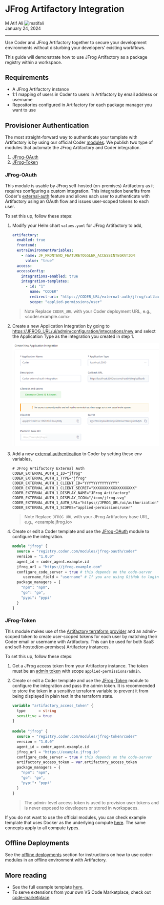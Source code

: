 # JFrog Artifactory Integration

<div>
  <a href="https://github.com/matifali" style="text-decoration: none; color: inherit;">
    <span style="vertical-align:middle;">M Atif Ali</span>
    <img src="https://github.com/matifali.png" alt="matifali" width="24px" height="24px" style="vertical-align:middle; margin: 0px;"/>
  </a>
</div>
January 24, 2024

---

Use Coder and JFrog Artifactory together to secure your development environments
without disturbing your developers' existing workflows.

This guide will demonstrate how to use JFrog Artifactory as a package registry
within a workspace.

## Requirements

- A JFrog Artifactory instance
- 1:1 mapping of users in Coder to users in Artifactory by email address or
  username
- Repositories configured in Artifactory for each package manager you want to
  use

## Provisioner Authentication

The most straight-forward way to authenticate your template with Artifactory is
by using our official Coder [modules](https://registry.coder.com). We publish
two type of modules that automate the JFrog Artifactory and Coder integration.

1. [JFrog-OAuth](https://registry.coder.com/modules/jfrog-oauth)
1. [JFrog-Token](https://registry.coder.com/modules/jfrog-token)

### JFrog-OAuth

This module is usable by JFrog self-hosted (on-premises) Artifactory as it
requires configuring a custom integration. This integration benefits from
Coder's [external-auth](../../admin/external-auth.md) feature and allows each
user to authenticate with Artifactory using an OAuth flow and issues user-scoped
tokens to each user.

To set this up, follow these steps:

1. Modify your Helm chart `values.yaml` for JFrog Artifactory to add,

   ```yaml
   artifactory:
     enabled: true
     frontend:
     extraEnvironmentVariables:
       - name: JF_FRONTEND_FEATURETOGGLER_ACCESSINTEGRATION
         value: "true"
     access:
     accessConfig:
       integrations-enabled: true
       integration-templates:
         - id: "1"
           name: "CODER"
           redirect-uri: "https://CODER_URL/external-auth/jfrog/callback"
           scope: "applied-permissions/user"
   ```

   > Note Replace `CODER_URL` with your Coder deployment URL, e.g.,
   > <coder.example.com>

1. Create a new Application Integration by going to
   <https://JFROG_URL/ui/admin/configuration/integrations/new> and select the
   Application Type as the integration you created in step 1.

   ![JFrog Platform new integration](../../images/guides/artifactory-integration/jfrog-oauth-app.png)

1. Add a new [external authentication](../../admin/external-auth.md) to Coder by
   setting these env variables,

   ```env
   # JFrog Artifactory External Auth
   CODER_EXTERNAL_AUTH_1_ID="jfrog"
   CODER_EXTERNAL_AUTH_1_TYPE="jfrog"
   CODER_EXTERNAL_AUTH_1_CLIENT_ID="YYYYYYYYYYYYYYY"
   CODER_EXTERNAL_AUTH_1_CLIENT_SECRET="XXXXXXXXXXXXXXXXXXX"
   CODER_EXTERNAL_AUTH_1_DISPLAY_NAME="JFrog Artifactory"
   CODER_EXTERNAL_AUTH_1_DISPLAY_ICON="/icon/jfrog.svg"
   CODER_EXTERNAL_AUTH_1_AUTH_URL="https://JFROG_URL/ui/authorization"
   CODER_EXTERNAL_AUTH_1_SCOPES="applied-permissions/user"
   ```

   > Note Replace `JFROG_URL` with your JFrog Artifactory base URL, e.g.,
   > <example.jfrog.io>

1. Create or edit a Coder template and use the
   [JFrog-OAuth](https://registry.coder.com/modules/jfrog-oauth) module to
   configure the integration.

   ```tf
   module "jfrog" {
     source = "registry.coder.com/modules/jfrog-oauth/coder"
     version = "1.0.0"
     agent_id = coder_agent.example.id
     jfrog_url = "https://jfrog.example.com"
     configure_code_server = true # this depends on the code-server
        username_field = "username" # If you are using GitHub to login to both Coder and Artifactory, use username_field = "username"
     package_managers = {
       "npm": "npm",
       "go": "go",
       "pypi": "pypi"
     }
   }
   ```

### JFrog-Token

This module makes use of the
[Artifactory terraform provider](https://registry.terraform.io/providers/jfrog/artifactory/latest/docs)
and an admin-scoped token to create user-scoped tokens for each user by matching
their Coder email or username with Artifactory. This can be used for both SaaS
and self-hosted(on-premises) Artifactory instances.

To set this up, follow these steps:

1. Get a JFrog access token from your Artifactory instance. The token must be an
   [admin token](https://registry.terraform.io/providers/jfrog/artifactory/latest/docs#access-token)
   with scope `applied-permissions/admin`.
1. Create or edit a Coder template and use the
   [JFrog-Token](https://registry.coder.com/modules/jfrog-token) module to
   configure the integration and pass the admin token. It is recommended to
   store the token in a sensitive terraform variable to prevent it from being
   displayed in plain text in the terraform state.

   ```tf
   variable "artifactory_access_token" {
     type      = string
     sensitive = true
   }

   module "jfrog" {
     source = "registry.coder.com/modules/jfrog-token/coder"
     version = "1.0.0"
     agent_id = coder_agent.example.id
     jfrog_url = "https://example.jfrog.io"
     configure_code_server = true # this depends on the code-server
     artifactory_access_token = var.artifactory_access_token
     package_managers = {
       "npm": "npm",
       "go": "go",
       "pypi": "pypi"
     }
   }
   ```

   <blockquote class="info">
   The admin-level access token is used to provision user tokens and is never exposed to developers or stored in workspaces.
   </blockquote>

If you do not want to use the official modules, you can check example template
that uses Docker as the underlying compute
[here](https://github.com/coder/coder/tree/main/examples/jfrog/docker). The same
concepts apply to all compute types.

## Offline Deployments

See the
[offline deployments](../templates/extending-templates/modules.md#offline-installations)
section for instructions on how to use coder-modules in an offline environment
with Artifactory.

## More reading

- See the full example template
  [here](https://github.com/coder/coder/tree/main/examples/jfrog/docker).
- To serve extensions from your own VS Code Marketplace, check out
  [code-marketplace](https://github.com/coder/code-marketplace#artifactory-storage).
